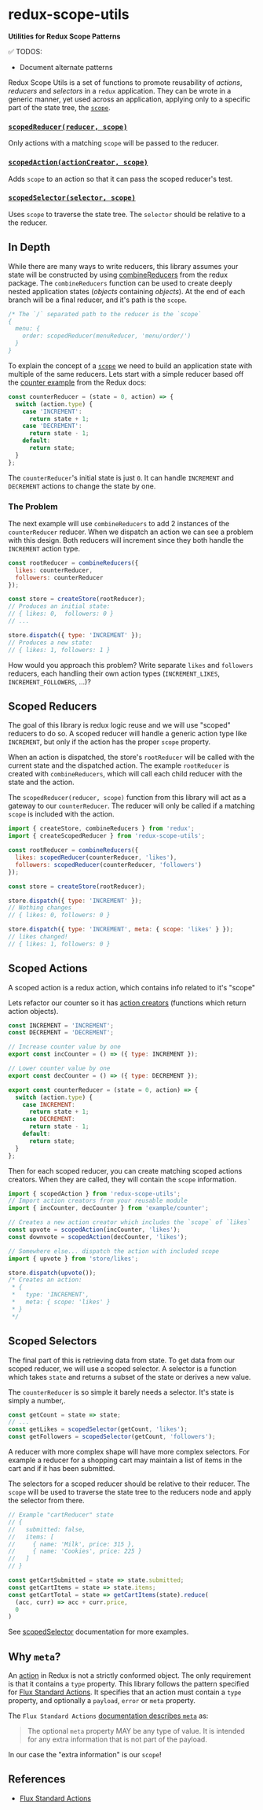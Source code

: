 # redux-scope-utils

**Utilities for Redux Scope Patterns**


✅ TODOS:
- Document alternate patterns

Redux Scope Utils is a set of functions to promote reusability of _actions_, _reducers_ and _selectors_ in a `redux` application. They can be wrote in a generic manner, yet used across an application, applying only to a specific part of the state tree, the [`scope`](docs/scope.md).

### [`scopedReducer(reducer, scope)`](docs/createScopedReducer.md)

Only actions with a matching `scope` will be passed to the reducer.

### [`scopedAction(actionCreator, scope)`](docs/createScopedAction.md)

Adds `scope` to an action so that it can pass the scoped reducer's test.

### [`scopedSelector(selector, scope)`](docs/createScopedSelector.md)

Uses `scope` to traverse the state tree. The `selector` should be relative to a the reducer.

## In Depth

While there are many ways to write reducers, this library assumes your state will
be constructed by using [combineReducers](https://redux.js.org/api/combinereducers) from the redux package. The `combineReducers` function can be used to create deeply nested application states (_objects_ containing _objects_). At the end of each branch will be a final reducer, and it's path is the `scope`.

```js
/* The `/` separated path to the reducer is the `scope`
{
  menu: {
    order: scopedReducer(menuReducer, 'menu/order/')
  }
}
```

To explain the concept of a [`scope`](docs/scope.md) we need to build an application state with multiple of the same reducers. Lets start with a simple reducer based off the [counter example](https://redux.js.org/introduction/getting-started#basic-example) from the Redux docs:

```js
const counterReducer = (state = 0, action) => {
  switch (action.type) {
    case 'INCREMENT':
      return state + 1;
    case 'DECREMENT':
      return state - 1;
    default:
      return state;
  }
};
```

The `counterReducer`'s initial state is just `0`. It can handle `INCREMENT` and `DECREMENT` actions to change the state by one.

### The Problem

The next example will use `combineReducers` to add 2 instances of the `counterReducer` reducer. When we dispatch an action we can see a problem with this design. Both reducers will increment since they both handle the `INCREMENT` action type.

```js
const rootReducer = combineReducers({
  likes: counterReducer,
  followers: counterReducer
});

const store = createStore(rootReducer);
// Produces an initial state:
// { likes: 0,  followers: 0 }
// ...

store.dispatch({ type: 'INCREMENT' });
// Produces a new state:
// { likes: 1, followers: 1 }
```

How would you approach this problem? Write separate `likes` and `followers` reducers, each handling their own action types (`INCREMENT_LIKES`, `INCREMENT_FOLLOWERS`, ...)?

## Scoped Reducers

The goal of this library is redux logic reuse and we will use "scoped" reducers to do so. A scoped reducer will handle a generic action type like `INCREMENT`, but only if the action has the proper `scope` property.

When an action is dispatched, the store's `rootReducer` will be called with the current state and the dispatched action. The example `rootReducer` is created with `combineReducers`, which will call each child reducer with the state and the action.

The `scopedReducer(reducer, scope)` function from this library will act as a gateway to our `counterReducer`. The reducer will only be called if a matching `scope` is included with the action.

```js
import { createStore, combineReducers } from 'redux';
import { createScopedReducer } from 'redux-scope-utils';

const rootReducer = combineReducers({
  likes: scopedReducer(counterReducer, 'likes'),
  followers: scopedReducer(counterReducer, 'followers')
});

const store = createStore(rootReducer);

store.dispatch({ type: 'INCREMENT' });
// Nothing changes
// { likes: 0, followers: 0 }

store.dispatch({ type: 'INCREMENT', meta: { scope: 'likes' } });
// likes changed!
// { likes: 1, followers: 0 }
```

## Scoped Actions

A scoped action is a redux action, which contains info related to it's "scope"

Lets refactor our counter so it has [action creators](https://redux.js.org/basics/actions#action-creators) (functions which return action objects).

```js
const INCREMENT = 'INCREMENT';
const DECREMENT = 'DECREMENT';

// Increase counter value by one
export const incCounter = () => ({ type: INCREMENT });

// Lower counter value by one
export const decCounter = () => ({ type: DECREMENT });

export const counterReducer = (state = 0, action) => {
  switch (action.type) {
    case INCREMENT:
      return state + 1;
    case DECREMENT:
      return state - 1;
    default:
      return state;
  }
};
```

Then for each scoped reducer, you can create matching scoped actions creators. When they are called, they will contain the `scope` information.

```js
import { scopedAction } from 'redux-scope-utils';
// Import action creators from your reusable module
import { incCounter, decCounter } from 'example/counter';

// Creates a new action creator which includes the `scope` of `likes`
const upvote = scopedAction(incCounter, 'likes');
const downvote = scopedAction(decCounter, 'likes');

// Somewhere else... dispatch the action with included scope
import { upvote } from 'store/likes';

store.dispatch(upvote());
/* Creates an action:
 * {
 *   type: 'INCREMENT',
 *   meta: { scope: 'likes' }
 * }
 */
```

## Scoped Selectors

The final part of this is retrieving data from state. To get data from our scoped reducer, we will use a scoped selector. A selector is a function which takes `state` and returns a subset of the state or derives a new value.

The `counterReducer` is so simple it barely needs a selector. It's state is simply a number,.

```js
const getCount = state => state;
// ...
const getLikes = scopedSelector(getCount, 'likes');
const getFollowers = scopedSelector(getCount, 'followers');
```

A reducer with more complex shape will have more complex selectors. For example a 
reducer for a shopping cart may maintain a list of items in the cart and if it has been submitted.

The selectors for a scoped reducer should be relative to their reducer. The
`scope` will be used to traverse the state tree to the reducers node and apply
the selector from there. 

```js
// Example "cartReducer" state
// {
//   submitted: false,
//   items: [
//     { name: 'Milk', price: 315 },
//     { name: 'Cookies', price: 225 }
//   ]
// }

const getCartSubmitted = state => state.submitted;
const getCartItems = state => state.items;
const getCartTotal = state => getCartItems(state).reduce(
  (acc, curr) => acc + curr.price,
  0
)
```



See [scopedSelector](docs/scopedSelector.md) documentation for more examples.

## Why `meta`?

An [action](https://redux.js.org/basics/actions) in Redux is not a strictly conformed object. The only requirement is that it contains a `type` property. This library follows the pattern specified for [Flux Standard Actions](https://github.com/redux-utilities/flux-standard-action). It specifies that an action must contain a `type` property, and optionally a `payload`, `error` or `meta` property.

The `Flux Standard Actions` [documentation describes `meta`](https://github.com/redux-utilities/flux-standard-action#meta) as:

> The optional `meta` property MAY be any type of value. It is intended for any extra information that is not part of the payload.

In our case the "extra information" is our `scope`!

## References

- [Flux Standard Actions](https://github.com/redux-utilities/flux-standard-action)